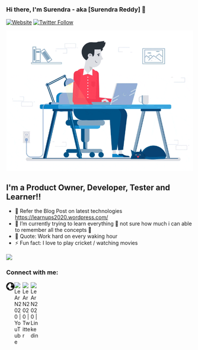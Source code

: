 ### Hi there, I'm Surendra - aka [Surendra Reddy] 👋

[![Website](https://img.shields.io/website?label=learnups2020.com&style=for-the-badge&url=https%3A%2F%2Flearnups2020.wordpress.com)](https://learnups2020.wordpress.com)
[![Twitter Follow](https://img.shields.io/twitter/follow/surendraece402?color=1DA1F2&logo=twitter&style=for-the-badge)](https://twitter.com/intent/follow?original_referer=https%3A%2F%2Fgithub.com%2Fsurendraece402&screen_name=surendraece402)

![Work Hard on Every Waking Hour](https://github.com/SurendraRedd/SurendraRedd/blob/main/Work.gif?raw=true)


## I'm a Product Owner, Developer, Tester and Learner!!

- 🔭 Refer the Blog Post on latest technologies https://learnups2020.wordpress.com/
- 🌱 I’m currently trying to learn everything 🤣 not sure how much i can able to remember all the concepts 🤣
- 🥅 Quote: Work hard on every waking hour
- ⚡ Fun fact: I love to play cricket / watching movies

<img align="center" src="https://github-readme-stats.vercel.app/api/?username=SurendraRedd&theme=dracula" />

<!-- Connect with me -->
### Connect with me:

[<img align="left" alt="LeArN2020" width="22px" src="https://raw.githubusercontent.com/iconic/open-iconic/master/svg/globe.svg" />][website]
[<img align="left" alt="LeArN2020 | YouTube" width="22px" src="https://cdn.jsdelivr.net/npm/simple-icons@v3/icons/youtube.svg" />][youtube]
[<img align="left" alt="LeArN2020 | Twitter" width="22px" src="https://cdn.jsdelivr.net/npm/simple-icons@v3/icons/twitter.svg" />][twitter]
[<img align="left" alt="LeArN2020 | Linkedin" width="22px" src="https://cdn.jsdelivr.net/npm/simple-icons@v3/icons/linkedin.svg" />][linkedin]

<br />
<!-- Connect with me -->

<!--
**SurendraRedd/SurendraRedd** is a ✨ _special_ ✨ repository because its `README.md` (this file) appears on your GitHub profile.

Here are some ideas to get you started:

- 🔭 I’m currently working on ...
- 🌱 I’m currently learning ...
- 👯 I’m looking to collaborate on ...
- 🤔 I’m looking for help with ...
- 💬 Ask me about ...
- 📫 How to reach me: ...
- 😄 Pronouns: ...
- ⚡ Fun fact: ...
-->

[website]: https://learnups2020.wordpress.com/
[youtube]: https://youtube.com/channel/UCgh4gTkk2iJOt6CTiseP_ug
[twitter]: https://twitter.com/surendraece402
[linkedin]: https://www.linkedin.com/in/surendra-reddy-55208948/
